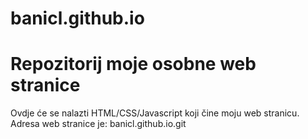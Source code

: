 # banicl.github.io
# Repozitorij moje osobne web stranice

Ovdje će se nalazti HTML/CSS/Javascript koji čine moju web stranicu.
Adresa web stranice je: banicl.github.io.git